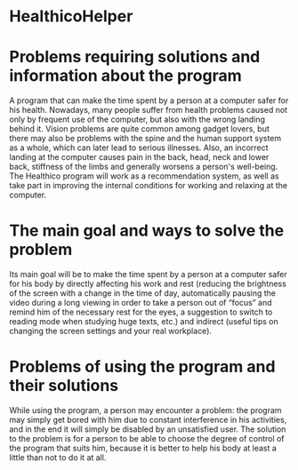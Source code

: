 # HealthicoHelper

# Problems requiring solutions and information about the program
A program that can make the time spent by a person at a computer safer for his health.
Nowadays, many people suffer from health problems caused not only by frequent use of the computer, but also with the wrong landing behind it. Vision problems are quite common among gadget lovers, but there may also be problems with the spine and the human support system as a whole, which can later lead to serious illnesses. Also, an incorrect landing at the computer causes pain in the back, head, neck and lower back, stiffness of the limbs and generally worsens a person's well-being. The Healthico program will work as a recommendation system, as well as take part in improving the internal conditions for working and relaxing at the computer. 

# The main goal and ways to solve the problem
Its main goal will be to make the time spent by a person at a computer safer for his body by directly affecting his work and rest (reducing the brightness of the screen with a change in the time of day, automatically pausing the video during a long viewing in order to take a person out of “focus” and remind him of the necessary rest for the eyes, a suggestion to switch to reading mode when studying huge texts, etc.) and indirect (useful tips on changing the screen settings and your real workplace).

# Problems of using the program and their solutions
While using the program, a person may encounter a problem: the program may simply get bored with him due to constant interference in his activities, and in the end it will simply be disabled by an unsatisfied user. The solution to the problem is for a person to be able to choose the degree of control of the program that suits him, because it is better to help his body at least a little than not to do it at all.
